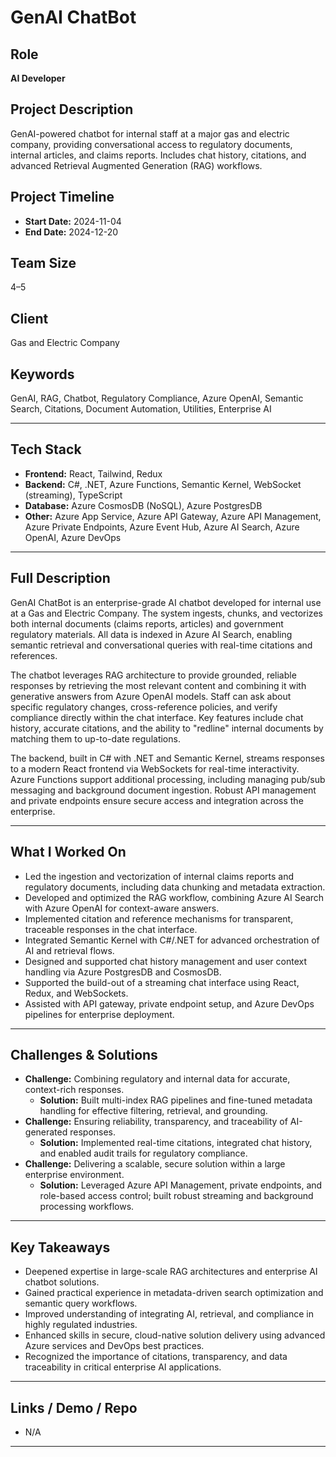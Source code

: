 # GenAI ChatBot

## Role

**AI Developer**

## Project Description

GenAI-powered chatbot for internal staff at a major gas and electric company, providing conversational access to regulatory documents, internal articles, and claims reports. Includes chat history, citations, and advanced Retrieval Augmented Generation (RAG) workflows.

## Project Timeline

- **Start Date:** 2024-11-04
- **End Date:** 2024-12-20

## Team Size

4–5

## Client

Gas and Electric Company

## Keywords

GenAI, RAG, Chatbot, Regulatory Compliance, Azure OpenAI, Semantic Search, Citations, Document Automation, Utilities, Enterprise AI

---

## Tech Stack

- **Frontend:** React, Tailwind, Redux
- **Backend:** C#, .NET, Azure Functions, Semantic Kernel, WebSocket (streaming), TypeScript
- **Database:** Azure CosmosDB (NoSQL), Azure PostgresDB
- **Other:** Azure App Service, Azure API Gateway, Azure API Management, Azure Private Endpoints, Azure Event Hub, Azure AI Search, Azure OpenAI, Azure DevOps

---

## Full Description

GenAI ChatBot is an enterprise-grade AI chatbot developed for internal use at a Gas and Electric Company. The system ingests, chunks, and vectorizes both internal documents (claims reports, articles) and government regulatory materials. All data is indexed in Azure AI Search, enabling semantic retrieval and conversational queries with real-time citations and references.

The chatbot leverages RAG architecture to provide grounded, reliable responses by retrieving the most relevant content and combining it with generative answers from Azure OpenAI models. Staff can ask about specific regulatory changes, cross-reference policies, and verify compliance directly within the chat interface. Key features include chat history, accurate citations, and the ability to "redline" internal documents by matching them to up-to-date regulations.

The backend, built in C# with .NET and Semantic Kernel, streams responses to a modern React frontend via WebSockets for real-time interactivity. Azure Functions support additional processing, including managing pub/sub messaging and background document ingestion. Robust API management and private endpoints ensure secure access and integration across the enterprise.

---

## What I Worked On

- Led the ingestion and vectorization of internal claims reports and regulatory documents, including data chunking and metadata extraction.
- Developed and optimized the RAG workflow, combining Azure AI Search with Azure OpenAI for context-aware answers.
- Implemented citation and reference mechanisms for transparent, traceable responses in the chat interface.
- Integrated Semantic Kernel with C#/.NET for advanced orchestration of AI and retrieval flows.
- Designed and supported chat history management and user context handling via Azure PostgresDB and CosmosDB.
- Supported the build-out of a streaming chat interface using React, Redux, and WebSockets.
- Assisted with API gateway, private endpoint setup, and Azure DevOps pipelines for enterprise deployment.

---

## Challenges & Solutions

- **Challenge:** Combining regulatory and internal data for accurate, context-rich responses.
  - **Solution:** Built multi-index RAG pipelines and fine-tuned metadata handling for effective filtering, retrieval, and grounding.
- **Challenge:** Ensuring reliability, transparency, and traceability of AI-generated responses.
  - **Solution:** Implemented real-time citations, integrated chat history, and enabled audit trails for regulatory compliance.
- **Challenge:** Delivering a scalable, secure solution within a large enterprise environment.
  - **Solution:** Leveraged Azure API Management, private endpoints, and role-based access control; built robust streaming and background processing workflows.

---

## Key Takeaways

- Deepened expertise in large-scale RAG architectures and enterprise AI chatbot solutions.
- Gained practical experience in metadata-driven search optimization and semantic query workflows.
- Improved understanding of integrating AI, retrieval, and compliance in highly regulated industries.
- Enhanced skills in secure, cloud-native solution delivery using advanced Azure services and DevOps best practices.
- Recognized the importance of citations, transparency, and data traceability in critical enterprise AI applications.

---

## Links / Demo / Repo

- N/A

---
